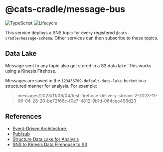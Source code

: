 # @cats-cradle/message-bus

![TypeScript](https://shields.io/badge/TypeScript-3178C6?logo=TypeScript&logoColor=FFF&style=flat-square)
![Lifecycle](https://img.shields.io/badge/lifecycle-stable-brightgreen)

This service deploys a SNS topic for every registered
`@cats-cradle/message-schema`. Other services can then subscribe to these
topics.

## Data Lake

Message sent to any topic also get stored in a S3 data lake. This works using a
Kinesis Firehose.

Messages are saved in the `123456789-default-data-lake-bucket` in a structured
manner for analysis. For example:

> messages/2023/11/06/04/test-firehose-delivery-stream-2-2023-11-06-04-28-20-be72f66c-f0e7-4812-9b1d-064cee498d23

## References

- [Event-Driven Architecture.](https://aws.amazon.com/event-driven-architecture/)
- [Pub/sub](https://cloud.google.com/pubsub/docs/overview)
- [Structure Data Lake for Analysis](https://www.youtube.com/watch?v=4xjckHvapFk)
- [SNS to Kinesis Data Firehouse to S3](https://docs.aws.amazon.com/sns/latest/dg/sns-firehose-as-subscriber.html)
